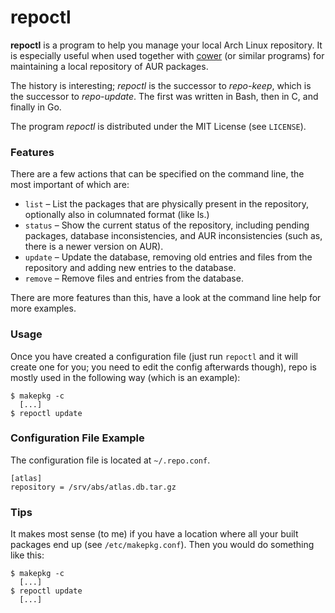 repoctl
========

**repoctl** is a program to help you manage your local Arch Linux
repository. It is especially useful when used together with
[cower](https://github.com/falconindy/cower) (or similar programs) for
maintaining a local repository of AUR packages.

The history is interesting; *repoctl* is the successor to *repo-keep*,
which is the successor to *repo-update*. The first was written in Bash,
then in C, and finally in Go.

The program *repoctl* is distributed under the MIT License (see `LICENSE`).

### Features
There are a few actions that can be specified on the command line, the most
important of which are:

 - `list` – List the packages that are physically present in the repository,
   optionally also in columnated format (like ls.)
 - `status` – Show the current status of the repository, including pending
   packages, database inconsistencies, and AUR inconsistencies (such as,
   there is a newer version on AUR).
 - `update` – Update the database, removing old entries and files from the
   repository and adding new entries to the database.
 - `remove` – Remove files and entries from the database.

There are more features than this, have a look at the command line help for
more examples.

### Usage
Once you have created a configuration file (just run `repoctl` and it will
create one for you; you need to edit the config afterwards though), repo
is mostly used in the following way (which is an example):

    $ makepkg -c
      [...]
    $ repoctl update


### Configuration File Example
The configuration file is located at `~/.repo.conf`.

    [atlas]
    repository = /srv/abs/atlas.db.tar.gz

### Tips
It makes most sense (to me) if you have a location where all your built
packages end up (see `/etc/makepkg.conf`). Then you would do something like
this:

    $ makepkg -c
      [...]
    $ repoctl update
      [...]


